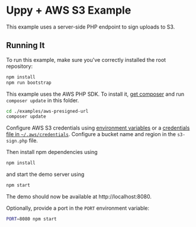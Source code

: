 # Uppy + AWS S3 Example

This example uses a server-side PHP endpoint to sign uploads to S3.

## Running It

To run this example, make sure you've correctly installed the root repository:

```bash
npm install
npm run bootstrap
```

This example uses the AWS PHP SDK.
To install it, [get composer](https://getcomposer.org) and run `composer update` in this folder.

```bash
cd ./examples/aws-presigned-url
composer update
```

Configure AWS S3 credentials using [environment variables](https://docs.aws.amazon.com/aws-sdk-php/v3/guide/guide/credentials.html#environment-credentials) or a [credentials file in `~/.aws/credentials`](https://docs.aws.amazon.com/aws-sdk-php/v3/guide/guide/credentials.html#credential-profiles).
Configure a bucket name and region in the `s3-sign.php` file.

Then install npm dependencies using

```bash
npm install
```

and start the demo server using

```bash
npm start
```

The demo should now be available at http://localhost:8080.

Optionally, provide a port in the `PORT` environment variable:

```bash
PORT=8080 npm start
```
